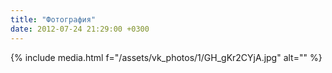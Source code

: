 ```yaml
---
title: "Фотография"
date: 2012-07-24 21:29:00 +0300
---
```



{% include media.html f="/assets/vk_photos/1/GH_gKr2CYjA.jpg" alt="" %}
